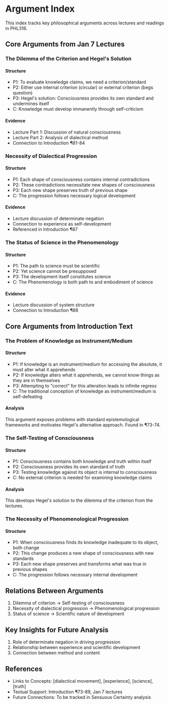 # Argument Index

This index tracks key philosophical arguments across lectures and readings in PHL316.

## Core Arguments from Jan 7 Lectures

### The Dilemma of the Criterion and Hegel's Solution
#### Structure
- P1: To evaluate knowledge claims, we need a criterion/standard
- P2: Either use internal criterion (circular) or external criterion (begs question)
- P3: Hegel's solution: Consciousness provides its own standard and undermines itself
- C: Knowledge must develop immanently through self-criticism

#### Evidence
- Lecture Part 1: Discussion of natural consciousness
- Lecture Part 2: Analysis of dialectical method
- Connection to Introduction ¶81-84

### Necessity of Dialectical Progression
#### Structure
- P1: Each shape of consciousness contains internal contradictions
- P2: These contradictions necessitate new shapes of consciousness
- P3: Each new shape preserves truth of previous shape
- C: The progression follows necessary logical development

#### Evidence
- Lecture discussion of determinate negation
- Connection to experience as self-development
- Referenced in Introduction ¶87

### The Status of Science in the Phenomenology
#### Structure
- P1: The path to science must be scientific
- P2: Yet science cannot be presupposed
- P3: The development itself constitutes science
- C: The Phenomenology is both path to and embodiment of science

#### Evidence
- Lecture discussion of system structure
- Connection to Introduction ¶88

## Core Arguments from Introduction Text

### The Problem of Knowledge as Instrument/Medium
#### Structure
- P1: If knowledge is an instrument/medium for accessing the absolute, it must alter what it apprehends
- P2: If knowledge alters what it apprehends, we cannot know things as they are in themselves
- P3: Attempting to "correct" for this alteration leads to infinite regress
- C: The traditional conception of knowledge as instrument/medium is self-defeating

#### Analysis
This argument exposes problems with standard epistemological frameworks and motivates Hegel's alternative approach. Found in ¶73-74.

### The Self-Testing of Consciousness
#### Structure
- P1: Consciousness contains both knowledge and truth within itself
- P2: Consciousness provides its own standard of truth
- P3: Testing knowledge against its object is internal to consciousness
- C: No external criterion is needed for examining knowledge claims

#### Analysis
This develops Hegel's solution to the dilemma of the criterion from the lectures.

### The Necessity of Phenomenological Progression
#### Structure
- P1: When consciousness finds its knowledge inadequate to its object, both change
- P2: This change produces a new shape of consciousness with new standards
- P3: Each new shape preserves and transforms what was true in previous shapes
- C: The progression follows necessary internal development

## Relations Between Arguments
1. Dilemma of criterion → Self-testing of consciousness
2. Necessity of dialectical progression → Phenomenological progression
3. Status of science → Scientific nature of development

## Key Insights for Future Analysis
1. Role of determinate negation in driving progression
2. Relationship between experience and scientific development
3. Connection between method and content

## References
- Links to Concepts: [dialectical movement], [experience], [science], [truth]
- Textual Support: Introduction ¶73-89, Jan 7 lectures
- Future Connections: To be tracked in Sensuous Certainty analysis